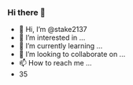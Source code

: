 ### Hi there 👋
- 👋 Hi, I’m @stake2137
- 👀 I’m interested in ...
- 🌱 I’m currently learning ...
- 💞️ I’m looking to collaborate on ...
- 📫 How to reach me ...
- 35
<!--
**Themanhdh/themanhdh** is a ✨ _special_ ✨ repository because its `README.md` (this file) appears on your GitHub profile.


